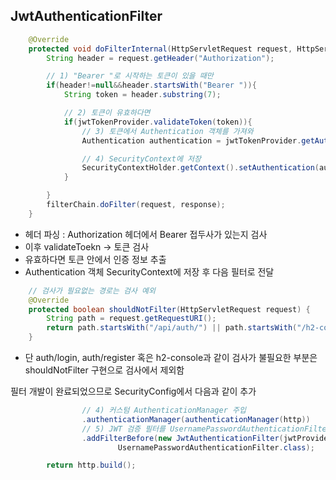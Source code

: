 ## JwtAuthenticationFilter

```java
    @Override
    protected void doFilterInternal(HttpServletRequest request, HttpServletResponse response, FilterChain filterChain) throws ServletException, IOException {
        String header = request.getHeader("Authorization");

        // 1) "Bearer "로 시작하는 토큰이 있을 때만
        if(header!=null&&header.startsWith("Bearer ")){
            String token = header.substring(7);

            // 2) 토큰이 유효하다면
            if(jwtTokenProvider.validateToken(token)){
                // 3) 토큰에서 Authentication 객체를 가져와
                Authentication authentication = jwtTokenProvider.getAuthentication(token);

                // 4) SecurityContext에 저장
                SecurityContextHolder.getContext().setAuthentication(authentication);
            }

        }
        filterChain.doFilter(request, response);
    }

```

- 헤더 파싱 : Authorization 헤더에서 Bearer 접두사가 있는지 검사
- 이후 validateToekn → 토큰 검사
- 유효하다면 토큰 안에서 인증 정보 추출
- Authentication 객체 SecurityContext에 저장 후 다음 필터로 전달

```java
    // 검사가 필요없는 경로는 검사 예외
    @Override
    protected boolean shouldNotFilter(HttpServletRequest request) {
        String path = request.getRequestURI();
        return path.startsWith("/api/auth/") || path.startsWith("/h2-console/");
    }

```

- 단 auth/login, auth/register 혹은 h2-console과 같이 검사가 불필요한 부분은 shouldNotFilter 구현으로 검사에서 제외함

필터 개발이 완료되었으므로 SecurityConfig에서 다음과 같이 추가

```java
                // 4) 커스텀 AuthenticationManager 주입
                .authenticationManager(authenticationManager(http))
                // 5) JWT 검증 필터를 UsernamePasswordAuthenticationFilter 앞에 삽입
                .addFilterBefore(new JwtAuthenticationFilter(jwtProvider),
                        UsernamePasswordAuthenticationFilter.class);

        return http.build();
```